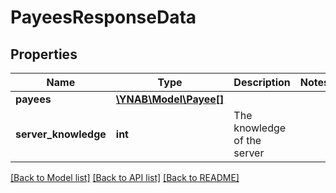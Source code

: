 # PayeesResponseData

## Properties
Name | Type | Description | Notes
------------ | ------------- | ------------- | -------------
**payees** | [**\YNAB\Model\Payee[]**](Payee.md) |  | 
**server_knowledge** | **int** | The knowledge of the server | 

[[Back to Model list]](../../README.md#documentation-for-models) [[Back to API list]](../../README.md#documentation-for-api-endpoints) [[Back to README]](../../README.md)

